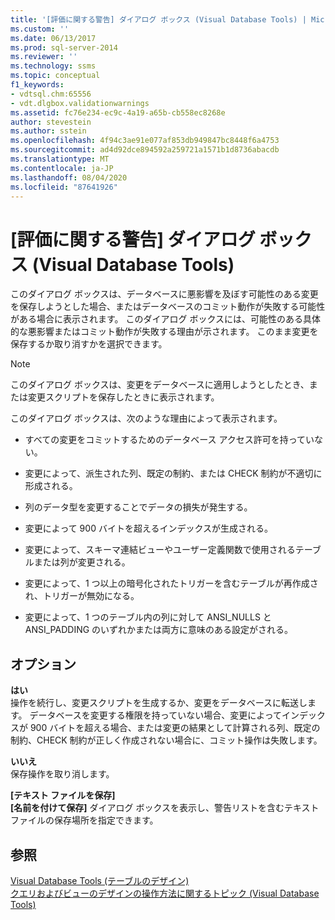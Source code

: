 ```yaml
---
title: '[評価に関する警告] ダイアログ ボックス (Visual Database Tools) | Microsoft Docs'
ms.custom: ''
ms.date: 06/13/2017
ms.prod: sql-server-2014
ms.reviewer: ''
ms.technology: ssms
ms.topic: conceptual
f1_keywords:
- vdtsql.chm:65556
- vdt.dlgbox.validationwarnings
ms.assetid: fc76e234-ec9c-4a19-a65b-cb558ec8268e
author: stevestein
ms.author: sstein
ms.openlocfilehash: 4f94c3ae91e077af853db949847bc8448f6a4753
ms.sourcegitcommit: ad4d92dce894592a259721a1571b1d8736abacdb
ms.translationtype: MT
ms.contentlocale: ja-JP
ms.lasthandoff: 08/04/2020
ms.locfileid: "87641926"
---
```

# <a name="validation-warnings-dialog-box-visual-database-tools"></a>[評価に関する警告] ダイアログ ボックス (Visual Database Tools)
  このダイアログ ボックスは、データベースに悪影響を及ぼす可能性のある変更を保存しようとした場合、またはデータベースのコミット動作が失敗する可能性がある場合に表示されます。 このダイアログ ボックスには、可能性のある具体的な悪影響またはコミット動作が失敗する理由が示されます。 このまま変更を保存するか取り消すかを選択できます。  
  
> [!NOTE]  
>  このダイアログ ボックスは、変更をデータベースに適用しようとしたとき、または変更スクリプトを保存したときに表示されます。  
  
 このダイアログ ボックスは、次のような理由によって表示されます。  
  
-   すべての変更をコミットするためのデータベース アクセス許可を持っていない。  
  
-   変更によって、派生された列、既定の制約、または CHECK 制約が不適切に形成される。  
  
-   列のデータ型を変更することでデータの損失が発生する。  
  
-   変更によって 900 バイトを超えるインデックスが生成される。  
  
-   変更によって、スキーマ連結ビューやユーザー定義関数で使用されるテーブルまたは列が変更される。  
  
-   変更によって、1 つ以上の暗号化されたトリガーを含むテーブルが再作成され、トリガーが無効になる。  
  
-   変更によって、1 つのテーブル内の列に対して ANSI_NULLS と ANSI_PADDING のいずれかまたは両方に意味のある設定がされる。  
  
## <a name="options"></a>オプション  
 **はい**  
 操作を続行し、変更スクリプトを生成するか、変更をデータベースに転送します。 データベースを変更する権限を持っていない場合、変更によってインデックスが 900 バイトを超える場合、または変更の結果として計算される列、既定の制約、CHECK 制約が正しく作成されない場合に、コミット操作は失敗します。  
  
 **いいえ**  
 保存操作を取り消します。  
  
 **[テキスト ファイルを保存]**  
 **[名前を付けて保存]** ダイアログ ボックスを表示し、警告リストを含むテキスト ファイルの保存場所を指定できます。  
  
## <a name="see-also"></a>参照  
 [Visual Database Tools &#40;テーブルのデザイン&#41;](visual-database-tools.md)   
 [クエリおよびビューのデザインの操作方法に関するトピック (Visual Database Tools)](design-queries-and-views-how-to-topics-visual-database-tools.md)  
  
  
